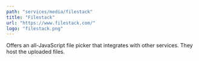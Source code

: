 ```yaml
---
path: "services/media/filestack"
title: "Filestack"
url: "https://www.filestack.com/"
logo: "filestack.png"
---
```


Offers an all-JavaScript file picker that integrates with other services. They host the uploaded files.
